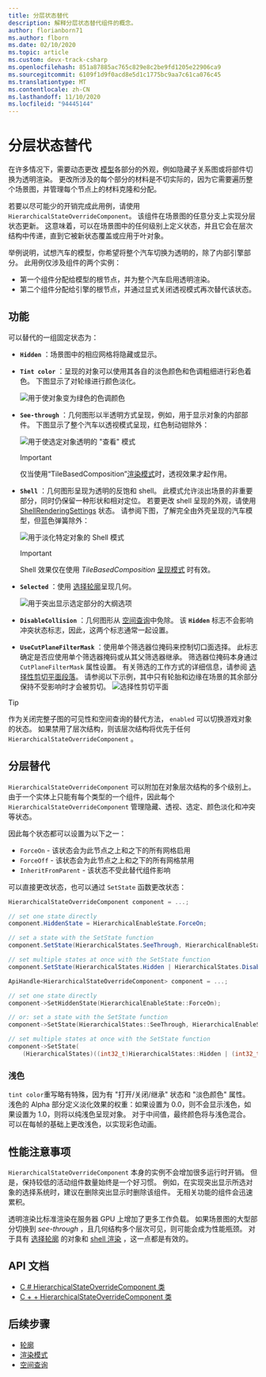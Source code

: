 ```yaml
---
title: 分层状态替代
description: 解释分层状态替代组件的概念。
author: florianborn71
ms.author: flborn
ms.date: 02/10/2020
ms.topic: article
ms.custom: devx-track-csharp
ms.openlocfilehash: 851a87885ac765c829e8c2be9fd1205e22906ca9
ms.sourcegitcommit: 6109f1d9f0acd8e5d1c1775bc9aa7c61ca076c45
ms.translationtype: MT
ms.contentlocale: zh-CN
ms.lasthandoff: 11/10/2020
ms.locfileid: "94445144"
---
```

# <a name="hierarchical-state-override"></a>分层状态替代

在许多情况下，需要动态更改 [模型](../../concepts/models.md)各部分的外观，例如隐藏子关系图或将部件切换为透明渲染。 更改所涉及的每个部分的材料是不切实际的，因为它需要遍历整个场景图，并管理每个节点上的材料克隆和分配。

若要以尽可能少的开销完成此用例，请使用 `HierarchicalStateOverrideComponent`。 该组件在场景图的任意分支上实现分层状态更新。 这意味着，可以在场景图中的任何级别上定义状态，并且它会在层次结构中传递，直到它被新状态覆盖或应用于叶对象。

举例说明，试想汽车的模型，你希望将整个汽车切换为透明的，除了内部引擎部分。 此用例仅涉及组件的两个实例：

* 第一个组件分配给模型的根节点，并为整个汽车启用透明渲染。
* 第二个组件分配给引擎的根节点，并通过显式关闭透视模式再次替代该状态。

## <a name="features"></a>功能

可以替代的一组固定状态为：

* **`Hidden`** ：场景图中的相应网格将隐藏或显示。
* **`Tint color`** ：呈现的对象可以使用其各自的淡色颜色和色调粗细进行彩色着色。 下图显示了对轮缘进行颜色淡化。
  
  ![用于使对象变为绿色的色调颜色](./media/color-tint.png)

* **`See-through`** ：几何图形以半透明方式呈现，例如，用于显示对象的内部部件。 下图显示了整个汽车以透视模式呈现，红色制动钳除外：

  ![用于使选定对象透明的 "查看" 模式](./media/see-through.png)

  > [!IMPORTANT]
  > 仅当使用“TileBasedComposition”[渲染模式](../../concepts/rendering-modes.md)时，透视效果才起作用。

* **`Shell`** ：几何图形呈现为透明的反饱和 shell。 此模式允许淡出场景的非重要部分，同时仍保留一种形状和相对定位。 若要更改 shell 呈现的外观，请使用 [ShellRenderingSettings](shell-effect.md) 状态。 请参阅下图，了解完全由外壳呈现的汽车模型，但蓝色弹簧除外：

  ![用于淡化特定对象的 Shell 模式](./media/shell.png)

  > [!IMPORTANT]
  > Shell 效果仅在使用 *TileBasedComposition* [呈现模式](../../concepts/rendering-modes.md) 时有效。

* **`Selected`** ：使用 [选择轮廓](outlines.md)呈现几何。

  ![用于突出显示选定部分的大纲选项](./media/selection-outline.png)

* **`DisableCollision`** ：几何图形从 [空间查询](spatial-queries.md)中免除。 该 **`Hidden`** 标志不会影响冲突状态标志，因此，这两个标志通常一起设置。

* **`UseCutPlaneFilterMask`** ：使用单个筛选器位掩码来控制切口面选择。 此标志确定是否应使用单个筛选器掩码或从其父筛选器继承。 筛选器位掩码本身通过 `CutPlaneFilterMask` 属性设置。 有关筛选的工作方式的详细信息，请参阅 [选择性剪切平面段落](cut-planes.md#selective-cut-planes)。 请参阅以下示例，其中只有轮胎和边缘在场景的其余部分保持不受影响时才会被剪切。
![选择性剪切平面](./media/selective-cut-planes-hierarchical-override.png)


> [!TIP]
> 作为关闭完整子图的可见性和空间查询的替代方法， `enabled` 可以切换游戏对象的状态。 如果禁用了层次结构，则该层次结构将优先于任何 `HierarchicalStateOverrideComponent` 。

## <a name="hierarchical-overrides"></a>分层替代

`HierarchicalStateOverrideComponent` 可以附加在对象层次结构的多个级别上。 由于一个实体上只能有每个类型的一个组件，因此每个 `HierarchicalStateOverrideComponent` 管理隐藏、透视、选定、颜色淡化和冲突等状态。

因此每个状态都可以设置为以下之一：

* `ForceOn` - 该状态会为此节点之上和之下的所有网格启用
* `ForceOff` - 该状态会为此节点之上和之下的所有网格禁用
* `InheritFromParent` - 该状态不受此替代组件影响

可以直接更改状态，也可以通过 `SetState` 函数更改状态：

```cs
HierarchicalStateOverrideComponent component = ...;

// set one state directly
component.HiddenState = HierarchicalEnableState.ForceOn;

// set a state with the SetState function
component.SetState(HierarchicalStates.SeeThrough, HierarchicalEnableState.InheritFromParent);

// set multiple states at once with the SetState function
component.SetState(HierarchicalStates.Hidden | HierarchicalStates.DisableCollision, HierarchicalEnableState.ForceOff);
```

```cpp
ApiHandle<HierarchicalStateOverrideComponent> component = ...;

// set one state directly
component->SetHiddenState(HierarchicalEnableState::ForceOn);

// or: set a state with the SetState function
component->SetState(HierarchicalStates::SeeThrough, HierarchicalEnableState::InheritFromParent);

// set multiple states at once with the SetState function
component->SetState(
    (HierarchicalStates)((int32_t)HierarchicalStates::Hidden | (int32_t)HierarchicalStates::DisableCollision), HierarchicalEnableState::ForceOff);

```

### <a name="tint-color"></a>浅色

`tint color`重写略有特殊，因为有 "打开/关闭/继承" 状态和 "淡色颜色" 属性。 浅色的 Alpha 部分定义淡化效果的权重：如果设置为 0.0，则不会显示浅色，如果设置为 1.0，则将以纯浅色呈现对象。 对于中间值，最终颜色将与浅色混合。 可以在每帧的基础上更改浅色，以实现彩色动画。

## <a name="performance-considerations"></a>性能注意事项

`HierarchicalStateOverrideComponent` 本身的实例不会增加很多运行时开销。 但是，保持较低的活动组件数量始终是一个好习惯。 例如，在实现突出显示所选对象的选择系统时，建议在删除突出显示时删除该组件。 无相关功能的组件会迅速累积。

透明渲染比标准渲染在服务器 GPU 上增加了更多工作负载。 如果场景图的大型部分切换到 *see-through* ，且几何结构多个层次可见，则可能会成为性能瓶颈。 对于具有 [选择轮廓](../../overview/features/outlines.md#performance) 的对象和 [shell 渲染](../../overview/features/shell-effect.md#performance) ，这一点都是有效的。 

## <a name="api-documentation"></a>API 文档

* [C # HierarchicalStateOverrideComponent 类](/dotnet/api/microsoft.azure.remoterendering.hierarchicalstateoverridecomponent)
* [C + + HierarchicalStateOverrideComponent 类](/cpp/api/remote-rendering/hierarchicalstateoverridecomponent)

## <a name="next-steps"></a>后续步骤

* [轮廓](../../overview/features/outlines.md)
* [渲染模式](../../concepts/rendering-modes.md)
* [空间查询](../../overview/features/spatial-queries.md)